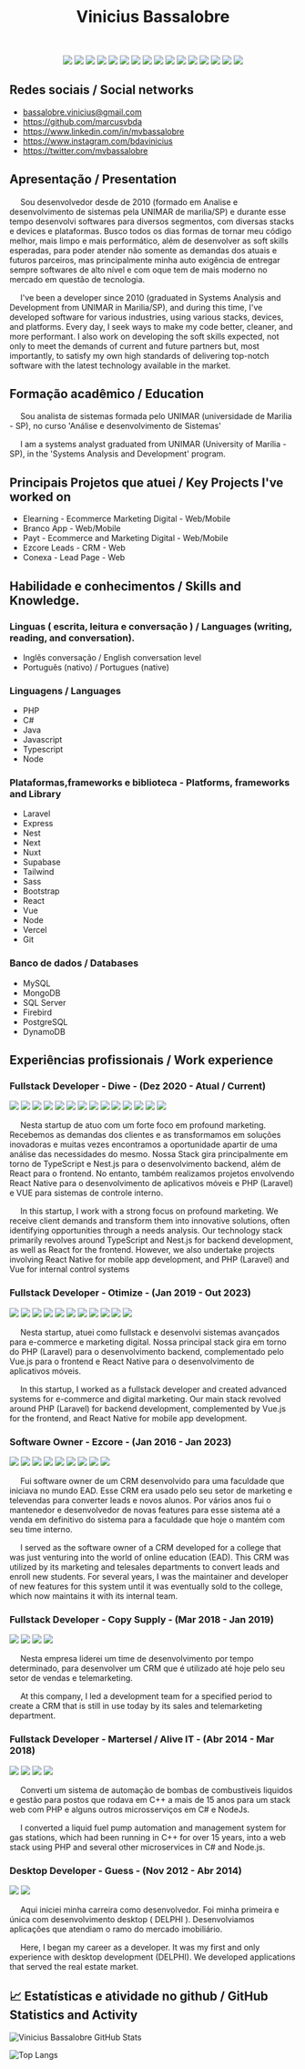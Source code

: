 <h1 align="center">
   Vinicius Bassalobre
</h1>

<p align='center'>
 <img style="height:15px"  src="https://www.worldometers.info/img/flags/br-flag.gif">
 <img style="height:15px"  src="https://www.worldometers.info/img/flags/us-flag.gif">
</p>


<div align="center">
    
![](https://img.shields.io/badge/--777BB4.svg?style=flat&logoColor=FAFAFF&logo=php)
![](https://img.shields.io/badge/--777BB4.svg?style=flat&logoColor=FAFAFF&logo=laravel)
![](https://img.shields.io/badge/--0769AD.svg?style=flat&logoColor=FAFAFF&logo=jquery)
![](https://img.shields.io/badge/--0769AD.svg?style=flat&logoColor=FAFAFF&logo=delphi)
![](https://img.shields.io/badge/--0769AD.svg?style=flat&logoColor=FAFAFF&logo=react)
![](https://img.shields.io/badge/--E34F26.svg?style=flat&logoColor=FAFAFF&logo=html5)
![](https://img.shields.io/badge/--1572b6.svg?style=flat&logoColor=FAFAFF&logo=css3)
![](https://img.shields.io/badge/--4479A1.svg?style=flat&logoColor=FAFAFF&logo=mysql)
![](https://img.shields.io/badge/--339933.svg?style=flat&logoColor=FAFAFF&logo=node.js)
![](https://img.shields.io/badge/--3178C6.svg?style=flat&logoColor=FAFAFF&logo=typescript)
![](https://img.shields.io/badge/--F7DF1E.svg?style=flat&logoColor=0D0D0D&logo=javascript)
![](https://img.shields.io/badge/--339933.svg?style=flat&logoColor=FAFAFF&logo=vue.js)
![](https://img.shields.io/badge/--CC6699.svg?style=flat&logoColor=FAFAFF&logo=sass)
![](https://img.shields.io/badge/--7952B3.svg?style=flat&logoColor=FAFAFF&logo=bootstrap)
![](https://img.shields.io/badge/--7952B3.svg?style=flat&logoColor=FAFAFF&logo=react)
![](https://img.shields.io/badge/--7952B3.svg?style=flat&logoColor=FAFAFF&logo=nestjs)
    
</div>

## Redes sociais / Social networks

-  <a href="mailto:bassalobre.vinicius@gmail.com" target="_blank" title="Email">bassalobre.vinicius@gmail.com</a>
-  <a href="https://github.com/marcusvbda" target="_blank" title="LinkedIn">https://github.com/marcusvbda</a>
-  <a href="https://www.linkedin.com/in/mvbassalobre/" target="_blank" title="LinkedIn">https://www.linkedin.com/in/mvbassalobre</a>
-  <a href="https://www.linkedin.com/in/mvbassalobre/" target="_blank" title="LinkedIn">https://www.instagram.com/bdavinicius</a>
-  <a href="https://twitter.com/mvbassalobre" target="_blank" title="LinkedIn">https://twitter.com/mvbassalobre</a>

## Apresentação / Presentation  
<p>
<img style="height:15px"  src="https://www.worldometers.info/img/flags/br-flag.gif" > Sou desenvolvedor desde de 2010 (formado em Analise e desenvolvimento de sistemas pela UNIMAR de marilia/SP) e durante esse tempo desenvolvi softwares para diversos segmentos, com diversas stacks e devices e plataformas.
Busco todos os dias formas de tornar meu código melhor, mais limpo e mais performático, além de desenvolver as soft skills esperadas, para poder atender não somente as demandas dos atuais e futuros parceiros, mas principalmente minha auto exigência de entregar sempre softwares de alto nível e com oque tem de mais moderno no mercado em questão de tecnologia.
</p>
<p>
<img style="height:15px"  src="https://www.worldometers.info/img/flags/us-flag.gif"  > I've been a developer since 2010 (graduated in Systems Analysis and Development from UNIMAR in Marilia/SP), and during this time, I've developed software for various industries, using various stacks, devices, and platforms.
Every day, I seek ways to make my code better, cleaner, and more performant. I also work on developing the soft skills expected, not only to meet the demands of current and future partners but, most importantly, to satisfy my own high standards of delivering top-notch software with the latest technology available in the market.
</p>

## Formação acadêmico / Education
<p>
<img style="height:15px"  src="https://www.worldometers.info/img/flags/br-flag.gif" > Sou analista de sistemas formada pelo UNIMAR (universidade de Marilia - SP), no curso 'Análise e desenvolvimento de Sistemas'
</p>
<p>
<img style="height:15px"  src="https://www.worldometers.info/img/flags/us-flag.gif" > I am a systems analyst graduated from UNIMAR (University of Marília - SP), in the 'Systems Analysis and Development' program.
</p>

## Principais Projetos que atuei / Key Projects I've worked on

- Elearning - Ecommerce Marketing Digital - Web/Mobile
- Branco App - Web/Mobile
- Payt - Ecommerce and Marketing Digital - Web/Mobile 
- Ezcore Leads - CRM - Web
- Conexa - Lead Page - Web

## Habilidade e conhecimentos / Skills and Knowledge.

### Linguas ( escrita, leitura e conversação ) / Languages (writing, reading, and conversation).
- Inglês conversação / English conversation level 
- Português (nativo) / Portugues (native)

### Linguagens / Languages
- PHP 
- C#
- Java
- Javascript
- Typescript
- Node

### Plataformas,frameworks e biblioteca - Platforms, frameworks and Library
- Laravel 
- Express
- Nest
- Next
- Nuxt
- Supabase
- Tailwind
- Sass
- Bootstrap
- React
- Vue
- Node
- Vercel
- Git

### Banco de dados / Databases
- MySQL
- MongoDB
- SQL Server
- Firebird
- PostgreSQL
- DynamoDB


## Experiências profissionais / Work experience

### Fullstack Developer - Diwe - (Dez 2020 - Atual / Current)
<div align="left">
    
![](https://img.shields.io/badge/--777BB4.svg?style=flat&logoColor=FAFAFF&logo=php)
![](https://img.shields.io/badge/--777BB4.svg?style=flat&logoColor=FAFAFF&logo=laravel)
![](https://img.shields.io/badge/--777BB4.svg?style=flat&logoColor=FAFAFF&logo=react)
![](https://img.shields.io/badge/--0769AD.svg?style=flat&logoColor=FAFAFF&logo=jquery)
![](https://img.shields.io/badge/--E34F26.svg?style=flat&logoColor=FAFAFF&logo=html5)
![](https://img.shields.io/badge/--1572b6.svg?style=flat&logoColor=FAFAFF&logo=css3)
![](https://img.shields.io/badge/--4479A1.svg?style=flat&logoColor=FAFAFF&logo=mysql)
![](https://img.shields.io/badge/--339933.svg?style=flat&logoColor=FAFAFF&logo=node.js)
![](https://img.shields.io/badge/--3178C6.svg?style=flat&logoColor=FAFAFF&logo=typescript)
![](https://img.shields.io/badge/--F7DF1E.svg?style=flat&logoColor=0D0D0D&logo=javascript)
![](https://img.shields.io/badge/--339933.svg?style=flat&logoColor=FAFAFF&logo=vue.js)
![](https://img.shields.io/badge/--CC6699.svg?style=flat&logoColor=FAFAFF&logo=sass)
![](https://img.shields.io/badge/--7952B3.svg?style=flat&logoColor=FAFAFF&logo=bootstrap)
![](https://img.shields.io/badge/--7952B3.svg?style=flat&logoColor=FAFAFF&logo=nestjs)
    
</div>
<p>
<img style="height:15px"  src="https://www.worldometers.info/img/flags/br-flag.gif" > Nesta startup de atuo com um forte foco em profound marketing. Recebemos as demandas dos clientes e as transformamos em soluções inovadoras e muitas vezes encontramos a oportunidade apartir de uma análise das necessidades do mesmo. Nossa Stack gira principalmente em torno de TypeScript e Nest.js para o desenvolvimento backend, além de React para o frontend. No entanto, também realizamos projetos envolvendo React Native para o desenvolvimento de aplicativos móveis e PHP (Laravel) e VUE para sistemas de controle interno.
</p>

<p>
<img style="height:15px"  src="https://www.worldometers.info/img/flags/us-flag.gif" > In this startup, I work with a strong focus on profound marketing. We receive client demands and transform them into innovative solutions, often identifying opportunities through a needs analysis. Our technology stack primarily revolves around TypeScript and Nest.js for backend development, as well as React for the frontend. However, we also undertake projects involving React Native for mobile app development, and PHP (Laravel) and Vue for internal control systems
</p>   

### Fullstack Developer - Otimize - (Jan 2019 - Out 2023)
<div align="left">
    
![](https://img.shields.io/badge/--777BB4.svg?style=flat&logoColor=FAFAFF&logo=php)
![](https://img.shields.io/badge/--777BB4.svg?style=flat&logoColor=FAFAFF&logo=laravel)
![](https://img.shields.io/badge/--0769AD.svg?style=flat&logoColor=FAFAFF&logo=jquery)
![](https://img.shields.io/badge/--E34F26.svg?style=flat&logoColor=FAFAFF&logo=html5)
![](https://img.shields.io/badge/--1572b6.svg?style=flat&logoColor=FAFAFF&logo=css3)
![](https://img.shields.io/badge/--4479A1.svg?style=flat&logoColor=FAFAFF&logo=mysql)
![](https://img.shields.io/badge/--F7DF1E.svg?style=flat&logoColor=0D0D0D&logo=javascript)
![](https://img.shields.io/badge/--339933.svg?style=flat&logoColor=FAFAFF&logo=vue.js)
![](https://img.shields.io/badge/--CC6699.svg?style=flat&logoColor=FAFAFF&logo=sass)
![](https://img.shields.io/badge/--7952B3.svg?style=flat&logoColor=FAFAFF&logo=bootstrap)
![](https://img.shields.io/badge/--7952B3.svg?style=flat&logoColor=FAFAFF&logo=reactjs)
    
</div>
<p>
<img style="height:15px"  src="https://www.worldometers.info/img/flags/br-flag.gif" > Nesta startup, atuei como fullstack e desenvolvi sistemas avançados para e-commerce e marketing digital. Nossa principal stack gira em torno do PHP (Laravel) para o desenvolvimento backend, complementado pelo Vue.js para o frontend e React Native para o desenvolvimento de aplicativos móveis.
</p>   

<p>
<img style="height:15px"  src="https://www.worldometers.info/img/flags/us-flag.gif" > In this startup, I worked as a fullstack developer and created advanced systems for e-commerce and digital marketing. Our main stack revolved around PHP (Laravel) for backend development, complemented by Vue.js for the frontend, and React Native for mobile app development.
</p>

### Software Owner - Ezcore - (Jan 2016 - Jan 2023)
<div align="left">
    
![](https://img.shields.io/badge/--777BB4.svg?style=flat&logoColor=FAFAFF&logo=php)
![](https://img.shields.io/badge/--777BB4.svg?style=flat&logoColor=FAFAFF&logo=laravel)
![](https://img.shields.io/badge/--E34F26.svg?style=flat&logoColor=FAFAFF&logo=html5)
![](https://img.shields.io/badge/--1572b6.svg?style=flat&logoColor=FAFAFF&logo=css3)
![](https://img.shields.io/badge/--4479A1.svg?style=flat&logoColor=FAFAFF&logo=mysql)
![](https://img.shields.io/badge/--F7DF1E.svg?style=flat&logoColor=0D0D0D&logo=javascript)
![](https://img.shields.io/badge/--339933.svg?style=flat&logoColor=FAFAFF&logo=vue.js)
![](https://img.shields.io/badge/--CC6699.svg?style=flat&logoColor=FAFAFF&logo=sass)
![](https://img.shields.io/badge/--7952B3.svg?style=flat&logoColor=FAFAFF&logo=bootstrap)
    
</div>
<p>
<img style="height:15px"  src="https://www.worldometers.info/img/flags/br-flag.gif" > Fui software owner de um CRM desenvolvido para uma faculdade que iniciava no mundo EAD. Esse CRM era usado pelo seu setor de marketing e televendas para converter leads e novos alunos. Por vários anos fui o mantenedor e desenvolvedor de novas features para esse sistema até a venda em definitivo do sistema para a faculdade que hoje o mantém com seu time interno.
</p>

<p>
<img style="height:15px"  src="https://www.worldometers.info/img/flags/us-flag.gif" > I served as the software owner of a CRM developed for a college that was just venturing into the world of online education (EAD). This CRM was utilized by its marketing and telesales departments to convert leads and enroll new students. For several years, I was the maintainer and developer of new features for this system until it was eventually sold to the college, which now maintains it with its internal team.
</p>

### Fullstack Developer - Copy Supply - (Mar 2018 - Jan 2019)
<div align="left">
    
![](https://img.shields.io/badge/--777BB4.svg?style=flat&logoColor=FAFAFF&logo=C#)
![](https://img.shields.io/badge/--E34F26.svg?style=flat&logoColor=FAFAFF&logo=html5)
![](https://img.shields.io/badge/--1572b6.svg?style=flat&logoColor=FAFAFF&logo=css3)
![](https://img.shields.io/badge/--7952B3.svg?style=flat&logoColor=FAFAFF&logo=javascript)
    
</div>
<p>
<img style="height:15px"  src="https://www.worldometers.info/img/flags/br-flag.gif" > Nesta empresa liderei um time de desenvolvimento por tempo determinado, para desenvolver um CRM que é utilizado até hoje pelo seu setor de vendas e telemarketing.
</p>
<p>
<img style="height:15px"  src="https://www.worldometers.info/img/flags/us-flag.gif" > At this company, I led a development team for a specified period to create a CRM that is still in use today by its sales and telemarketing department.
</p>

### Fullstack Developer - Martersel / Alive IT - (Abr  2014 - Mar 2018)
<div align="left">
    
![](https://img.shields.io/badge/--777BB4.svg?style=flat&logoColor=FAFAFF&logo=C#)
![](https://img.shields.io/badge/--E34F26.svg?style=flat&logoColor=FAFAFF&logo=html5)
![](https://img.shields.io/badge/--1572b6.svg?style=flat&logoColor=FAFAFF&logo=css3)
![](https://img.shields.io/badge/--7952B3.svg?style=flat&logoColor=FAFAFF&logo=javascript)
    
</div>
<p>
<img style="height:15px"  src="https://www.worldometers.info/img/flags/br-flag.gif" > Converti um sistema de automação de bombas de combustiveis liquidos e gestão para postos que rodava em C++ a mais de 15 anos para um stack web com PHP e alguns outros microsserviços em C# e NodeJs.
</p>
<p>
<img style="height:15px"  src="https://www.worldometers.info/img/flags/us-flag.gif" > I converted a liquid fuel pump automation and management system for gas stations, which had been running in C++ for over 15 years, into a web stack using PHP and several other microservices in C# and Node.js.
</p>

### Desktop Developer - Guess - (Nov 2012 - Abr 2014)
<div align="left">
    
![](https://img.shields.io/badge/--777BB4.svg?style=flat&logoColor=FAFAFF&logo=delphi)
![](https://img.shields.io/badge/--E34F26.svg?style=flat&logoColor=FAFAFF&logo=mysql)
    
</div>
<p>
<img style="height:15px"  src="https://www.worldometers.info/img/flags/br-flag.gif" > Aqui iniciei minha carreira como desenvolvedor. Foi minha primeira e única com desenvolvimento desktop ( DELPHI ). Desenvolviamos aplicações que atendiam o ramo do mercado imobiliário.
</p>
<p>
<img style="height:15px"  src="https://www.worldometers.info/img/flags/us-flag.gif" > Here, I began my career as a developer. It was my first and only experience with desktop development (DELPHI). We developed applications that served the real estate market.
</p>


## 📈 Estatísticas e atividade no github / GitHub Statistics and Activity

![Vinicius Bassalobre GitHub Stats](https://github-readme-stats.vercel.app/api?username=marcusvbda&show_icons=true&hide=contribs,prs&theme=algolia&locale=pt-BR&border_radius=12&hide_border=true&count_private=true)

![Top Langs](https://github-readme-stats.vercel.app/api/top-langs/?username=marcusvbda&show_icons=true&theme=algolia&locale=pt-BR&border_radius=12&hide_border=true&layout=compact&card_width=445&langs_count=6)

